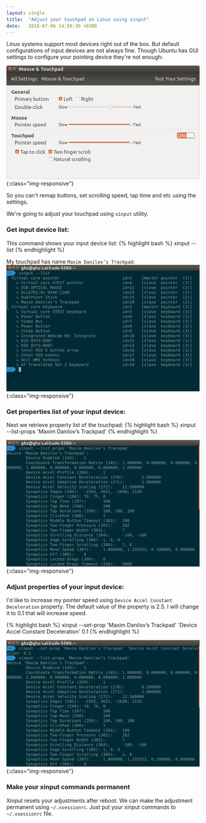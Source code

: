 ```yaml
---
layout: single
title:  "Adjust your touchpad on Linux using xinput"
date:   2018-07-06 14:50:30 +0300
---
```


Linux systems support most devices right out of the box. But default configurations of input devices are not always fine. Though Ubuntu has GUI settings to configure your pointing device they're not enough:

![image-title-here](/assets/img/notcompressed/0021.png){:class="img-responsive"}

So you can't remap buttons, set scrolling speed, tap time and etc using the settings. 

We're going to adjust your touchpad using `xinput` utility.

### Get input device list:
This command shows your input device list:
{% highlight bash %}
xinput --list
{% endhighlight %}

My touchpad has name `Maxim Danilov’s Trackpad`:
![image-title-here](/assets/img/notcompressed/0017.png){:class="img-responsive"}



### Get properties list of your input device:
Next we retrieve property list of the touchpad:
{% highlight bash %}
xinput --list-props 'Maxim Danilov’s Trackpad'
{% endhighlight %}

![image-title-here](/assets/img/notcompressed/0018.png){:class="img-responsive"}

### Adjust properties of your input device:
I'd like to increase my pointer speed using `Device Accel Constant Deceleration` property. The default value of the property is 2.5. I will change it to 0.1 that will increase speed.

{% highlight bash %}
xinput --set-prop 'Maxim Danilov’s Trackpad' 'Device Accel Constant Deceleration' 0.1
{% endhighlight %}

![image-title-here](/assets/img/notcompressed/0020.png){:class="img-responsive"}

### Make your xinput commands permanent
Xinput resets your adjustments after reboot. We can make the adjustment permanent using `~/.xsessionrc`. Just put your xinput commands to `~/.xsessionrc` file.
